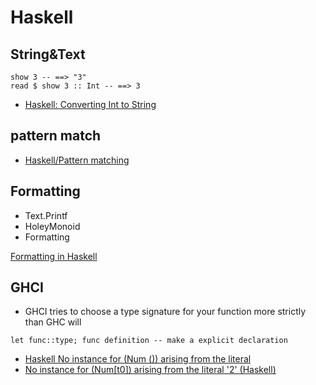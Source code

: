 # Haskell

## String&Text
```
show 3 -- ==> "3"
read $ show 3 :: Int -- ==> 3
```

* [Haskell: Converting Int to String](https://stackoverflow.com/questions/2784271/haskell-converting-int-to-string)

## pattern match
* [Haskell/Pattern matching](https://en.wikibooks.org/wiki/Haskell/Pattern_matching)

## Formatting
* Text.Printf
* HoleyMonoid
* Formatting

[Formatting in Haskell](https://chrisdone.com/posts/formatting)

## GHCI
* GHCI tries to choose a type signature for your function more strictly than GHC will
```
let func::type; func definition -- make a explicit declaration
```
  * [Haskell No instance for (Num ()) arising from the literal](https://stackoverflow.com/questions/20301976/haskell-no-instance-for-num-arising-from-the-literal)
  * [No instance for (Num[t0]) arising from the literal '2' (Haskell)](https://stackoverflow.com/questions/19086904/no-instance-for-numt0-arising-from-the-literal-2-haskell)
